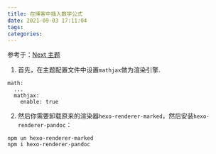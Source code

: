 ```yaml
---
title: 在博客中插入数学公式
date: 2021-09-03 17:11:04
tags:
categories:
---
```


参考于：[Next 主题](https://theme-next.js.org/docs/third-party-services/math-equations)
<!-- more -->

1. 首先，在主题配置文件中设置`mathjax`做为渲染引擎.
```base next/_config.yml
math:
  ...
  mathjax:
    enable: true
```

2. 然后你需要卸载原来的渲染器`hexo-renderer-marked`，然后安装`hexo-renderer-pandoc`：
```shell
npm un hexo-renderer-marked 
npm i hexo-renderer-pandoc
```

